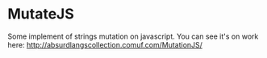 # MutateJS
Some implement of strings mutation on javascript.
You can see it's on work here: http://absurdlangscollection.comuf.com/MutationJS/
